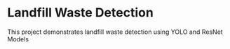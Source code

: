 # Landfill Waste Detection 
This project demonstrates landfill waste detection using YOLO and ResNet Models
